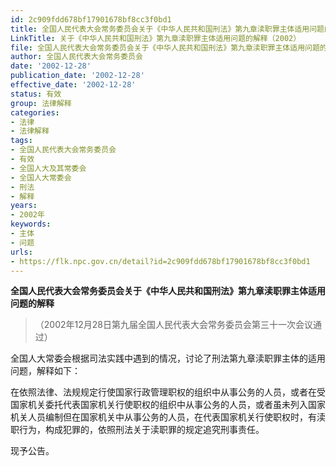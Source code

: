 ```yaml
---
id: 2c909fdd678bf17901678bf8cc3f0bd1
title: 全国人民代表大会常务委员会关于《中华人民共和国刑法》第九章渎职罪主体适用问题的解释
LinkTitle: 关于《中华人民共和国刑法》第九章渎职罪主体适用问题的解释（2002）
file: 全国人民代表大会常务委员会关于《中华人民共和国刑法》第九章渎职罪主体适用问题的解释_20021228_2c909fdd678bf17901678bf8cc3f0bd1.docx
author: 全国人民代表大会常务委员会
date: '2002-12-28'
publication_date: '2002-12-28'
effective_date: '2002-12-28'
status: 有效
group: 法律解释
categories:
- 法律
- 法律解释
tags:
- 全国人民代表大会常务委员会
- 有效
- 全国人大及其常委会
- 全国人大常委会
- 刑法
- 解释
years:
- 2002年
keywords:
- 主体
- 问题
urls:
- https://flk.npc.gov.cn/detail?id=2c909fdd678bf17901678bf8cc3f0bd1
---
```


**全国人民代表大会常务委员会关于《中华人民共和国刑法》第九章渎职罪主体适用问题的解释**

> （2002年12月28日第九届全国人民代表大会常务委员会第三十一次会议通过）

全国人大常委会根据司法实践中遇到的情况，讨论了刑法第九章渎职罪主体的适用问题，解释如下：

在依照法律、法规规定行使国家行政管理职权的组织中从事公务的人员，或者在受国家机关委托代表国家机关行使职权的组织中从事公务的人员，或者虽未列入国家机关人员编制但在国家机关中从事公务的人员，在代表国家机关行使职权时，有渎职行为，构成犯罪的，依照刑法关于渎职罪的规定追究刑事责任。

现予公告。
